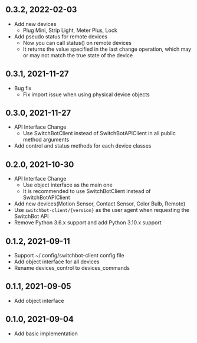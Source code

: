 0.3.2, 2022-02-03
-------------------------

- Add new devices
  - Plug Mini, Strip Light, Meter Plus, Lock
- Add pseudo status for remote devices
  - Now you can call status() on remote devices
  - It returns the value specified in the last change operation, 
    which may or may not match the true state of the device

0.3.1, 2021-11-27
-------------------------

- Bug fix
  - Fix import issue when using physical device objects

0.3.0, 2021-11-27
-------------------------

- API Interface Change
  - Use SwitchBotClient instead of SwitchBotAPIClient in all public method arguments
- Add control and status methods for each device classes

0.2.0, 2021-10-30
-------------------------

- API Interface Change
  - Use object interface as the main one
  - It is recommended to use SwitchBotClient instead of SwitchBotAPIClient
- Add new devices(Motion Sensor, Contact Sensor, Color Bulb, Remote)
- Use `switchbot-client/{version}` as the user agent when requesting the SwitchBot API
- Remove Python 3.6.x support and add Python 3.10.x support

0.1.2, 2021-09-11
-------------------------

- Support ~/.config/switchbot-client config file
- Add object interface for all devices
- Rename devices_control to devices_commands

0.1.1, 2021-09-05
-------------------------

- Add object interface

0.1.0, 2021-09-04
-------------------------

- Add basic implementation
